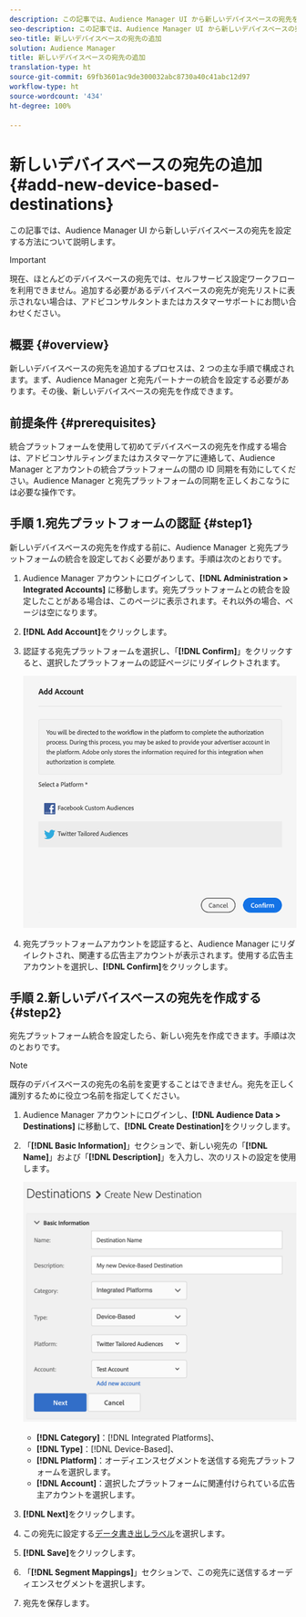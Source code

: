 ```yaml
---
description: この記事では、Audience Manager UI から新しいデバイスベースの宛先を設定する方法について説明します。
seo-description: この記事では、Audience Manager UI から新しいデバイスベースの宛先を設定する方法について説明します。
seo-title: 新しいデバイスベースの宛先の追加
solution: Audience Manager
title: 新しいデバイスベースの宛先の追加
translation-type: ht
source-git-commit: 69fb3601ac9de300032abc8730a40c41abc12d97
workflow-type: ht
source-wordcount: '434'
ht-degree: 100%

---
```



# 新しいデバイスベースの宛先の追加 {#add-new-device-based-destinations}

この記事では、Audience Manager UI から新しいデバイスベースの宛先を設定する方法について説明します。

>[!IMPORTANT]
>
>現在、ほとんどのデバイスベースの宛先では、セルフサービス設定ワークフローを利用できません。追加する必要があるデバイスベースの宛先が宛先リストに表示されない場合は、アドビコンサルタントまたはカスタマーサポートにお問い合わせください。

## 概要 {#overview}

新しいデバイスベースの宛先を追加するプロセスは、2 つの主な手順で構成されます。まず、Audience Manager と宛先パートナーの統合を設定する必要があります。その後、新しいデバイスベースの宛先を作成できます。

## 前提条件 {#prerequisites}

統合プラットフォームを使用して初めてデバイスベースの宛先を作成する場合は、アドビコンサルティングまたはカスタマーケアに連絡して、Audience Manager とアカウントの統合プラットフォームの間の ID 同期を有効にしてください。Audience Manager と宛先プラットフォームの同期を正しくおこなうには必要な操作です。

## 手順 1.宛先プラットフォームの認証 {#step1}

新しいデバイスベースの宛先を作成する前に、Audience Manager と宛先プラットフォームの統合を設定しておく必要があります。手順は次のとおりです。

1. Audience Manager アカウントにログインして、**[!DNL Administration > Integrated Accounts]** に移動します。宛先プラットフォームとの統合を設定したことがある場合は、このページに表示されます。それ以外の場合、ページは空になります。
1. **[!DNL Add Account]**&#x200B;をクリックします。
1. 認証する宛先プラットフォームを選択し、「**[!DNL Confirm]**」をクリックすると、選択したプラットフォームの認証ページにリダイレクトされます。

   ![integrated-platforms](assets/dbd-integrated-platforms.png)

1. 宛先プラットフォームアカウントを認証すると、Audience Manager にリダイレクトされ、関連する広告主アカウントが表示されます。使用する広告主アカウントを選択し、**[!DNL Confirm]**&#x200B;をクリックします。

## 手順 2.新しいデバイスベースの宛先を作成する {#step2}

宛先プラットフォーム統合を設定したら、新しい宛先を作成できます。手順は次のとおりです。

>[!NOTE]
>
>既存のデバイスベースの宛先の名前を変更することはできません。宛先を正しく識別するために役立つ名前を指定してください。

1. Audience Manager アカウントにログインし、**[!DNL Audience Data > Destinations]** に移動して、**[!DNL Create Destination]**&#x200B;をクリックします。
1. 「**[!DNL Basic Information]**」セクションで、新しい宛先の「**[!DNL Name]**」および「**[!DNL Description]**」を入力し、次のリストの設定を使用します。

   ![設定](assets/dbd-new-basic.png)

   * **[!DNL Category]**：[!DNL Integrated Platforms]、
   * **[!DNL Type]**：[!DNL Device-Based]、
   * **[!DNL Platform]**：オーディエンスセグメントを送信する宛先プラットフォームを選択します。
   * **[!DNL Account]**：選択したプラットフォームに関連付けられている広告主アカウントを選択します。
1. **[!DNL Next]**&#x200B;をクリックします。
1. この宛先に設定する[データ書き出しラベル](/help/using/features/data-export-controls.md#controls-labels)を選択します。
1. **[!DNL Save]**&#x200B;をクリックします。
1. 「**[!DNL Segment Mappings]**」セクションで、この宛先に送信するオーディエンスセグメントを選択します。
1. 宛先を保存します。
